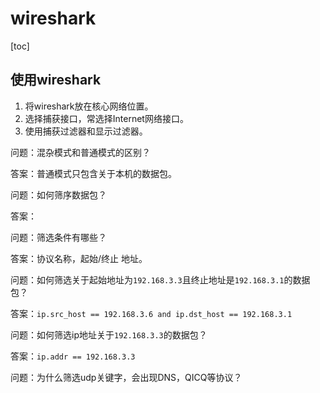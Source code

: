 # wireshark

[toc]



## 使用wireshark

1. 将wireshark放在核心网络位置。
2. 选择捕获接口，常选择Internet网络接口。
3. 使用捕获过滤器和显示过滤器。



问题：混杂模式和普通模式的区别？

答案：普通模式只包含关于本机的数据包。



问题：如何筛序数据包？

答案：



问题：筛选条件有哪些？

答案：协议名称，起始/终止 地址。



问题：如何筛选关于起始地址为`192.168.3.3`且终止地址是`192.168.3.1`的数据包？

答案：`ip.src_host == 192.168.3.6 and ip.dst_host == 192.168.3.1`



问题：如何筛选ip地址关于`192.168.3.3`的数据包？

答案：`ip.addr == 192.168.3.3`



问题：为什么筛选udp关键字，会出现DNS，QICQ等协议？